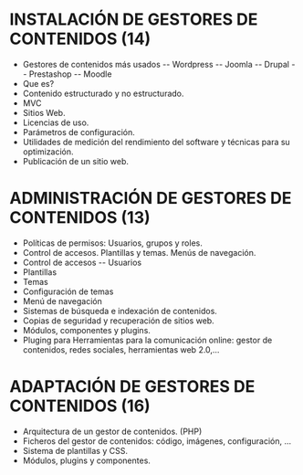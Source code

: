 
# INSTALACIÓN DE GESTORES DE CONTENIDOS (14)
- Gestores de contenidos más usados
-- Wordpress
-- Joomla
-- Drupal
-- Prestashop
-- Moodle
- Que es?
- Contenido estructurado y no estructurado.
- MVC
- Sitios Web.
- Licencias de uso.
- Parámetros de configuración.
- Utilidades de medición del rendimiento del software y técnicas para su optimización.
- Publicación de un sitio web.

# ADMINISTRACIÓN DE GESTORES DE CONTENIDOS (13)
- Políticas de permisos: Usuarios, grupos y roles.
- Control de accesos. Plantillas y temas. Menús de navegación.
- Control de accesos
-- Usuarios
- Plantillas
- Temas
- Configuración de temas
- Menú de navegación
- Sistemas de búsqueda e indexación de contenidos.
- Copias de seguridad y recuperación de sitios web.
- Módulos, componentes y plugins.
- Pluging para Herramientas para la comunicación online: gestor de contenidos, redes sociales, herramientas web 2.0,…


# ADAPTACIÓN DE GESTORES DE CONTENIDOS (16)
- Arquitectura de un gestor de contenidos. (PHP)
- Ficheros del gestor de contenidos: código, imágenes, configuración, …
- Sistema de plantillas y CSS.
- Módulos, plugins y componentes.
